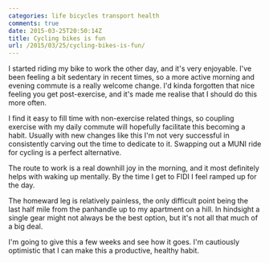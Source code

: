 ```yaml
---
categories: life bicycles transport health
comments: true
date: 2015-03-25T20:50:14Z
title: Cycling bikes is fun
url: /2015/03/25/cycling-bikes-is-fun/
---
```


I started riding my bike to work the other day, and it's very enjoyable. I've been feeling a bit sedentary in recent times, so a more active morning and evening commute is a really welcome change. I'd kinda forgotten that nice feeling you get post-exercise, and it's made me realise that I should do this more often.

I find it easy to fill time with non-exercise related things, so coupling exercise with my daily commute will hopefully facilitate this becoming a habit. Usually with new changes like this I'm not very successful in consistently carving out the time to dedicate to it. Swapping out a MUNI ride for cycling is a perfect alternative.

The route to work is a real downhill joy in the morning, and it most definitely helps with waking up mentally. By the time I get to FIDI I feel ramped up for the day.

The homeward leg is relatively painless, the only difficult point being the last half mile from the panhandle up to my apartment on a hill. In hindsight a single gear might not always be the best option, but it's not all that much of a big deal.

I'm going to give this a few weeks and see how it goes. I'm cautiously optimistic that I can make this a productive, healthy habit.




